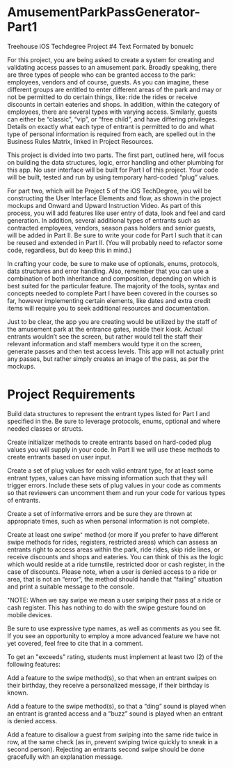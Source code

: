 # AmusementParkPassGenerator-Part1
Treehouse iOS Techdegree Project #4 Text Formated by bonuelc

For this project, you are being asked to create a system for creating and validating access passes to an amusement park. Broadly speaking, there are three types of people who can be granted access to the park: employees, vendors and of course, guests. As you can imagine, these different groups are entitled to enter different areas of the park and may or not be permitted to do certain things, like: ride the rides or receive discounts in certain eateries and shops. In addition, within the category of employees, there are several types with varying access. Similarly, guests can either be “classic”, “vip”, or “free child”, and have differing privileges. Details on exactly what each type of entrant is permitted to do and what type of personal information is required from each, are spelled out in the Business Rules Matrix, linked in Project Resources.

This project is divided into two parts. The first part, outlined here, will focus on building the data structures, logic, error handling and other plumbing for this app. No user interface will be built for Part I of this project. Your code will be built, tested and run by using temporary hard-coded “plug” values.

For part two, which will be Project 5 of the iOS TechDegree, you will be constructing the User Interface Elements and flow, as shown in the project mockups and Onward and Upward Instruction Video. As part of this process, you will add features like user entry of data, look and feel and card generation. In addition, several additional types of entrants such as contracted employees, vendors, season pass holders and senior guests, will be added in Part II. Be sure to write your code for Part I such that it can be reused and extended in Part II. (You will probably need to refactor some code, regardless, but do keep this in mind.)

In crafting your code, be sure to make use of optionals, enums, protocols, data structures and error handling. Also, remember that you can use a combination of both inheritance and composition, depending on which is best suited for the particular feature. The majority of the tools, syntax and concepts needed to complete Part I have been covered in the courses so far, however implementing certain elements, like dates and extra credit items will require you to seek additional resources and documentation.

Just to be clear, the app you are creating would be utilized by the staff of the amusement park at the entrance gates, inside their kiosk. Actual entrants wouldn’t see the screen, but rather would tell the staff their relevant information and staff members would type it on the screen, generate passes and then test access levels. This app will not actually print any passes, but rather simply creates an image of the pass, as per the mockups.

# Project Requirements

Build data structures to represent the entrant types listed for Part I and specified in the. Be sure to leverage protocols, enums, optional and where needed classes or structs.

Create initializer methods to create entrants based on hard-coded plug values you will supply in your code. In Part II we will use these methods to create entrants based on user input.

Create a set of plug values for each valid entrant type, for at least some entrant types, values can have missing information such that they will trigger errors. Include these sets of plug values in your code as comments so that reviewers can uncomment them and run your code for various types of entrants.

Create a set of informative errors and be sure they are thrown at appropriate times, such as when personal information is not complete.

Create at least one swipe⁺ method (or more if you prefer to have different swipe methods for rides, registers, restricted areas) which can assess an entrants right to access areas within the park, ride rides, skip ride lines, or receive discounts and shops and eateries. You can think of this as the logic which would reside at a ride turnstile, restricted door or cash register, in the case of discounts. Please note, when a user is denied access to a ride or area, that is not an “error”, the method should handle that “failing” situation and print a suitable message to the console.

⁺NOTE: When we say swipe we mean a user swiping their pass at a ride or cash register. This has nothing to do with the swipe gesture found on mobile devices.

Be sure to use expressive type names, as well as comments as you see fit. If you see an opportunity to employ a more advanced feature we have not yet covered, feel free to cite that in a comment.

To get an "exceeds" rating, students must implement at least two (2) of the following features:

Add a feature to the swipe method(s), so that when an entrant swipes on their birthday, they receive a personalized message, if their birthday is known.

Add a feature to the swipe method(s), so that a “ding” sound is played when an entrant is granted access and a “buzz” sound is played when an entrant is denied access.

Add a feature to disallow a guest from swiping into the same ride twice in row, at the same check (as in, prevent swiping twice quickly to sneak in a second person). Rejecting an entrants second swipe should be done gracefully with an explanation message.
